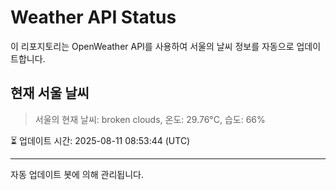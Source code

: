 
# Weather API Status

이 리포지토리는 OpenWeather API를 사용하여 서울의 날씨 정보를 자동으로 업데이트합니다.

## 현재 서울 날씨
> 서울의 현재 날씨: broken clouds, 온도: 29.76°C, 습도: 66%

⏳ 업데이트 시간: 2025-08-11 08:53:44 (UTC)

---
자동 업데이트 봇에 의해 관리됩니다.
